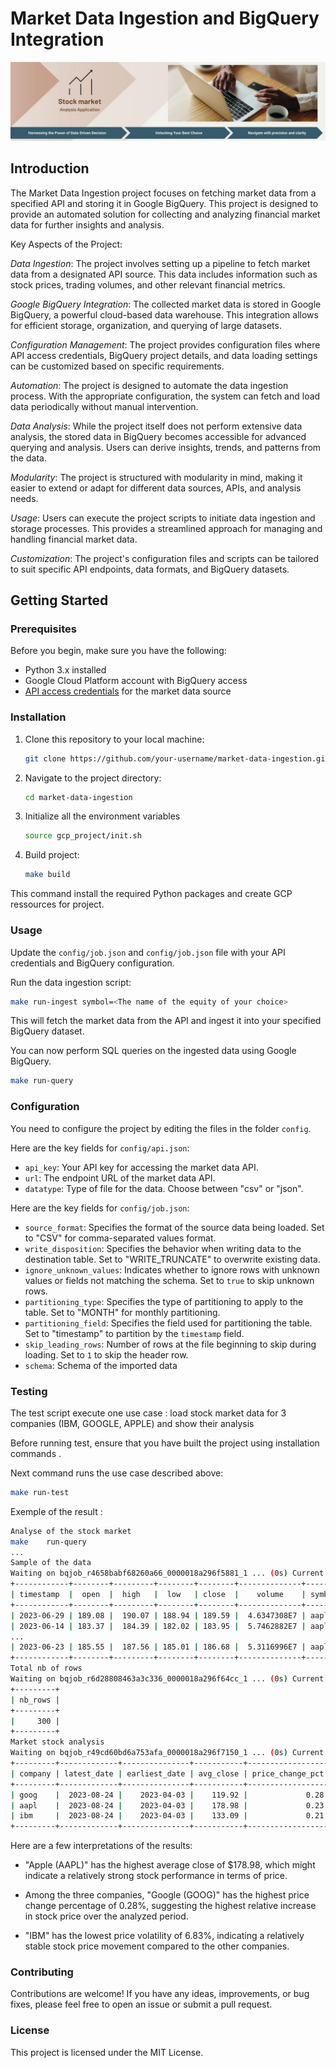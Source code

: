 # Market Data Ingestion and BigQuery Integration
![alt Application Cover](images/cover.jpg)



## Introduction

The Market Data Ingestion project focuses on fetching market data from a specified API and storing it in Google BigQuery. This project is designed to provide an automated solution for collecting and analyzing financial market data for further insights and analysis.

Key Aspects of the Project:

_Data Ingestion_: The project involves setting up a pipeline to fetch market data from a designated API source. This data includes information such as stock prices, trading volumes, and other relevant financial metrics.

_Google BigQuery Integration_: The collected market data is stored in Google BigQuery, a powerful cloud-based data warehouse. This integration allows for efficient storage, organization, and querying of large datasets.

_Configuration Management_: The project provides configuration files where API access credentials, BigQuery project details, and data loading settings can be customized based on specific requirements.

_Automation_: The project is designed to automate the data ingestion process. With the appropriate configuration, the system can fetch and load data periodically without manual intervention.

_Data Analysis_: While the project itself does not perform extensive data analysis, the stored data in BigQuery becomes accessible for advanced querying and analysis. Users can derive insights, trends, and patterns from the data.

_Modularity_: The project is structured with modularity in mind, making it easier to extend or adapt for different data sources, APIs, and analysis needs.

_Usage_: Users can execute the project scripts to initiate data ingestion and storage processes. This provides a streamlined approach for managing and handling financial market data.

_Customization_: The project's configuration files and scripts can be tailored to suit specific API endpoints, data formats, and BigQuery datasets.

## Getting Started

### Prerequisites

Before you begin, make sure you have the following:

- Python 3.x installed
- Google Cloud Platform account with BigQuery access
- [API access credentials](https://www.alphavantage.co/support/#api-key)  for the market data source

### Installation

1. Clone this repository to your local machine:
   ```bash
   git clone https://github.com/your-username/market-data-ingestion.git
   ```
2. Navigate to the project directory:

    ```bash
    cd market-data-ingestion
    ```
3. Initialize all the environment variables 
    ```bash
    source gcp_project/init.sh
    ```
4. Build project:
    ```bash
    make build
    ```
This command install the required Python packages and create GCP ressources for project. 


### Usage
Update the `config/job.json` and `config/job.json` file with your API credentials and BigQuery configuration.

Run the data ingestion script:
```bash
make run-ingest symbol=<The name of the equity of your choice> 
```

This will fetch the market data from the API and ingest it into your specified BigQuery dataset.

You can now perform SQL queries on the ingested data using Google BigQuery.

```bash
make run-query
```


### Configuration
You need to configure the project by editing the files in the folder `config`. 

Here are the key fields for `config/api.json`:
- `api_key`: Your API key for accessing the market data API.
- `url`: The endpoint URL of the market data API.
- `datatype`: Type of file for the data. Choose between "csv" or "json".

Here are the key fields for `config/job.json`:

- `source_format`: Specifies the format of the source data being loaded. Set to "CSV" for comma-separated values format.
- `write_disposition`: Specifies the behavior when writing data to the destination table. Set to "WRITE_TRUNCATE" to overwrite existing data.
- `ignore_unknown_values`: Indicates whether to ignore rows with unknown values or fields not matching the schema. Set to `true` to skip unknown rows.
- `partitioning_type`: Specifies the type of partitioning to apply to the table. Set to "MONTH" for monthly partitioning.
- `partitioning_field`: Specifies the field used for partitioning the table. Set to "timestamp" to partition by the `timestamp` field.
- `skip_leading_rows`: Number of rows at the file beginning to skip during loading. Set to `1` to skip the header row.
- `schema`: Schema of the imported data


### Testing 

The test script execute one use case : load stock market data for 3 companies (IBM, GOOGLE, APPLE) and show their analysis

Before running test, ensure that you have built the project using installation commands . 

Next command runs the  use case described above:
```bash
make run-test
```

Exemple of the result : 

```bash
Analyse of the stock market
make    run-query
...
Sample of the data
Waiting on bqjob_r4658babf68260a66_0000018a296f5881_1 ... (0s) Current status: DONE   
+------------+--------+---------+--------+--------+--------------+--------+
| timestamp  |  open  |  high   |  low   | close  |    volume    | symbol |
+------------+--------+---------+--------+--------+--------------+--------+
| 2023-06-29 | 189.08 |  190.07 | 188.94 | 189.59 |  4.6347308E7 | aapl   |
| 2023-06-14 | 183.37 |  184.39 | 182.02 | 183.95 |  5.7462882E7 | aapl   |
...
| 2023-06-23 | 185.55 |  187.56 | 185.01 | 186.68 |  5.3116996E7 | aapl   |
+------------+--------+---------+--------+--------+--------------+--------+
Total nb of rows
Waiting on bqjob_r6d28808463a3c336_0000018a296f64cc_1 ... (0s) Current status: DONE   
+---------+
| nb_rows |
+---------+
|     300 |
+---------+
Market stock analysis
Waiting on bqjob_r49cd60bd6a753afa_0000018a296f7150_1 ... (0s) Current status: DONE   
+---------+-------------+---------------+-----------+------------------+------------------+
| company | latest_date | earliest_date | avg_close | price_change_pct | price_volatility |
+---------+-------------+---------------+-----------+------------------+------------------+
| goog    |  2023-08-24 |    2023-04-03 |    119.92 |             0.28 |             8.98 |
| aapl    |  2023-08-24 |    2023-04-03 |    178.98 |             0.23 |            10.14 |
| ibm     |  2023-08-24 |    2023-04-03 |    133.09 |             0.21 |             6.83 |
+---------+-------------+---------------+-----------+------------------+------------------+
```


Here are a few interpretations of the results:

* "Apple (AAPL)" has the highest average close of $178.98, which might indicate a relatively strong stock performance in terms of price.

* Among the three companies, "Google (GOOG)" has the highest price change percentage of 0.28%, suggesting the highest relative increase in stock price over the analyzed period.

* "IBM" has the lowest price volatility of 6.83%, indicating a relatively stable stock price movement compared to the other companies.


### Contributing
Contributions are welcome! If you have any ideas, improvements, or bug fixes, please feel free to open an issue or submit a pull request.

### License
This project is licensed under the MIT License.
